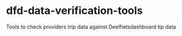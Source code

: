# dfd-data-verification-tools
Tools to check providers trip data against Deelfietsdashboard tip data
